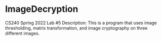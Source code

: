 # ImageDecryption
CS240 Spring 2022 Lab #5
Description: This is a program that uses image thresholding, matrix transformation, and image cryptography on three different images.
